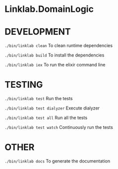 # Linklab.DomainLogic

# DEVELOPMENT
```./bin/linklab clean```     To clean runtime dependencies

```./bin/linklab build```     To install the dependencies

```./bin/linklab iex```       To run the elixir command line

# TESTING
```./bin/linklab test```            Run the tests

```./bin/linklab test dialyzer```   Execute dialyzer

```./bin/linklab test all```        Run all the tests

```./bin/linklab test watch```      Continuously run the tests

# OTHER
```./bin/linklab docs```         To generate the documentation

